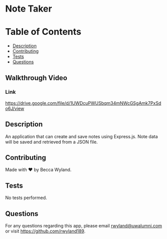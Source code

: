 # Note Taker
    
  # Table of Contents
  * [Description](#description)
  * [Contributing](#contributing)
  * [Tests](#tests)
  * [Questions](#Questions)
 
   ## Walkthrough Video
   ### Link
  https://drive.google.com/file/d/1UWDcuPWUSbqm34mNWcGSgAmk7PxSdo6J/view

  ## Description
  An application that can create and save notes using Express.js. Note data will be saved and retrieved from a JSON file.

  ## Contributing
  Made with ❤️ by Becca Wyland.

  ## Tests
  No tests performed.

  ## Questions
  For any questions regarding this app, please email rwyland@uwalumni.com or visit https://github.com/rwyland189.
